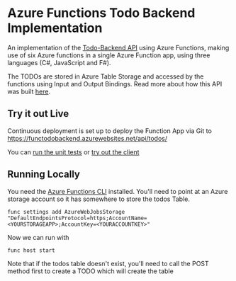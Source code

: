 # Azure Functions Todo Backend Implementation

An implementation of the [Todo-Backend API](http://todobackend.com/) using Azure Functions,
making use of six Azure functions in a single Azure Function app, using three languages (C#, JavaScript and F#).

The TODOs are stored in Azure Table Storage and accessed by the functions using Input and Output Bindings. Read more about how this API was built [here](http://markheath.net/post/rapid-api-development-with-azure-functions).

## Try it out Live

Continuous deployment is set up to deploy the Function App via Git to https://functodobackend.azurewebsites.net/api/todos/

You can [run the unit tests](http://todobackend.com/specs/index.html?https://functodobackend.azurewebsites.net/api/todos/)
or [try out the client](http://todobackend.com/client/index.html?https://functodobackend.azurewebsites.net/api/todos/)

## Running Locally

You need the [Azure Functions CLI](https://www.npmjs.com/package/azure-functions-cli) installed.
You'll need to point at an Azure storage account so it has somewhere to store the todos Table. 
```
func settings add AzureWebJobsStorage "DefaultEndpointsProtocol=https;AccountName=<YOURSTORAGEAPP>;AccountKey=<YOURACCOUNTKEY>"
```
Now we can run with
```
func host start
```
Note that if the todos table doesn't exist, you'll need to call the POST method first to create a TODO which will create the table
